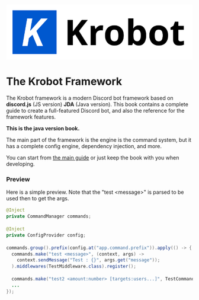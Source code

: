 ![](/assets/logo_full_black.png)

# The Krobot Framework

The Krobot framework is a modern Discord bot framework based on **discord.js** \(JS version\) **JDA** \(Java version\). This book contains a complete guide to create a full-featured Discord bot, and also the reference for the framework features.

**This is the java version book.**

The main part of the framework is the engine is the command system, but it has a complete config engine, dependency injection, and more.

You can start from [the main guide](/guide/getting-started.md "Guide beggining") or just keep the book with you when developing.

### Preview

Here is a simple preview. Note that the "test &lt;message&gt;" is parsed to be used then to get the args.

```java
@Inject
private CommandManager commands;

@Inject
private ConfigProvider config;

commands.group().prefix(config.at("app.command.prefix")).apply(() -> {
  commands.make("test <message>", (context, args) ->
    context.sendMessage("Test : {}", args.get("message"));
  ).middlewares(TestMiddleware.class).register();
  
  commands.make("test2 <amount:number> [targets:users...]", TestCommand.class).register();
  ...
});
```



